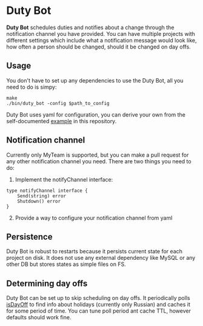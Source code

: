 # Duty Bot
**Duty Bot** schedules duties and notifies about a change through the notification channel you have provided. You can have multiple projects with different settings which include what a notification message would look like, how often a person should be changed, should it be changed on day offs.

## Usage

You don't have to set up any dependencies to use the Duty Bot, all you need to do is simpy:
```
make
./bin/duty_bot -config $path_to_config
```

Duty Bot uses yaml for configuration, you can derive your own from the self-documented [example](https://github.com/gibsn/duty_bot/blob/main/duty_bot_example.yaml) in this repository.

## Notification channel
Currently only MyTeam is supported, but you can make a pull request for any other notification channel you need. There are two things you need to do:
1. Implement the notifyChannel interface:
```golang
type notifyChannel interface {
	Send(string) error
	Shutdown() error
}
```

2. Provide a way to configure your notification channel from yaml

## Persistence
Duty Bot is robust to restarts because it persists current state for each project on disk. It does not use any external dependency like MySQL or any other DB but stores states as simple files on FS.

## Determining day offs
Duty Bot can be set up to skip scheduling on day offs. It periodically polls [isDayOff](https://isdayoff.ru) to find info about holidays (currently only Russian) and caches it for some period of time. You can tune poll period ant cache TTL, however defaults should work fine.
